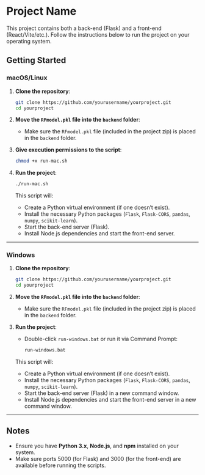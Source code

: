 # Project Name

This project contains both a back-end (Flask) and a front-end (React/Vite/etc.). Follow the instructions below to run the project on your operating system.

## Getting Started

### macOS/Linux

1. **Clone the repository**:
    ```bash
    git clone https://github.com/yourusername/yourproject.git
    cd yourproject
    ```
2. **Move the `RFmodel.pkl` file into the `backend` folder**:

    - Make sure the `RFmodel.pkl` file (included in the project zip) is placed in the `backend` folder.

3. **Give execution permissions to the script**:

    ```bash
    chmod +x run-mac.sh
    ```

4. **Run the project**:

    ```bash
    ./run-mac.sh
    ```

    This script will:

    - Create a Python virtual environment (if one doesn’t exist).
    - Install the necessary Python packages (`Flask`, `Flask-CORS`, `pandas`, `numpy`, `scikit-learn`).
    - Start the back-end server (Flask).
    - Install Node.js dependencies and start the front-end server.

---

### Windows

1. **Clone the repository**:
    ```bash
    git clone https://github.com/yourusername/yourproject.git
    cd yourproject
    ```
2. **Move the `RFmodel.pkl` file into the `backend` folder**:

    - Make sure the `RFmodel.pkl` file (included in the project zip) is placed in the `backend` folder.

3. **Run the project**:

    - Double-click `run-windows.bat` or run it via Command Prompt:
        ```bash
        run-windows.bat
        ```

    This script will:

    - Create a Python virtual environment (if one doesn’t exist).
    - Install the necessary Python packages (`Flask`, `Flask-CORS`, `pandas`, `numpy`, `scikit-learn`).
    - Start the back-end server (Flask) in a new command window.
    - Install Node.js dependencies and start the front-end server in a new command window.

---

## Notes

-   Ensure you have **Python 3.x**, **Node.js**, and **npm** installed on your system.
-   Make sure ports 5000 (for Flask) and 3000 (for the front-end) are available before running the scripts.
